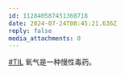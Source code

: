 ```yaml
---
id: 112840587451368718
date: 2024-07-24T08:45:21.636Z
reply: false
media_attachments: 0
---
```


[#TIL](https://e5n.cc/tags/TIL) 氧气是一种慢性毒药。

